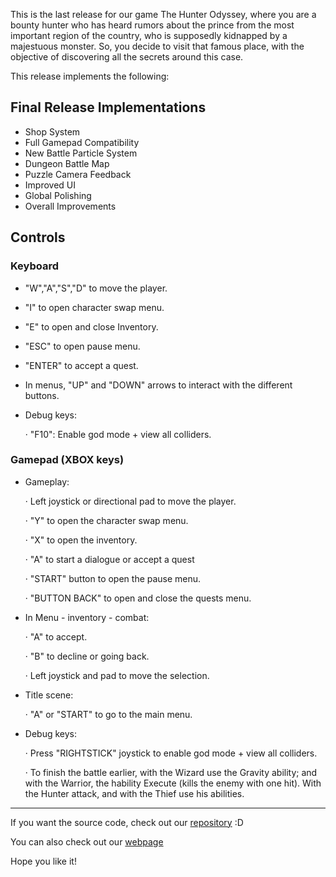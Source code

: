 This is the last release for our game The Hunter Odyssey, where you are a bounty hunter who has heard rumors about the prince from the most important region of the country, who is supposedly kidnapped by a majestuous monster. So, you decide to visit that famous place, with the objective of discovering all the secrets around this case.

This release implements the following:

## Final Release Implementations

- Shop System
- Full Gamepad Compatibility
- New Battle Particle System
- Dungeon Battle Map
- Puzzle Camera Feedback
- Improved UI
- Global Polishing
- Overall Improvements
 
## Controls

### Keyboard

 - "W","A","S","D" to move the player.
 - "I" to open character swap menu.
 - "E" to open and close Inventory.
 - "ESC" to open pause menu.
 - "ENTER" to accept a quest.
 - In menus, "UP" and "DOWN" arrows to interact with the different buttons.

 - Debug keys:
 
   · "F10": Enable god mode + view all colliders.

### Gamepad (XBOX keys)

 - Gameplay:
 
   · Left joystick or directional pad to move the player.
   
   · "Y" to open the character swap menu.
   
   · "X" to open the inventory.
   
   · "A" to start a dialogue or accept a quest
   
   · "START" button to open the pause menu.

   · "BUTTON BACK" to open and close the quests menu.

 - In Menu - inventory - combat:
 
   · "A" to accept.
   
   · "B" to decline or going back.
   
   · Left joystick and pad to move the selection.

- Title scene:
 
   · "A" or "START" to go to the main menu.
   
   
- Debug keys:
   
   · Press "RIGHTSTICK" joystick to enable god mode + view all colliders.

   · To finish the battle earlier, with the Wizard use the Gravity ability; and with the Warrior, the hability Execute (kills the enemy with one hit).
     With the Hunter attack, and with the Thief use his abilities.


----
If you want the source code, check out our [repository](https://github.com/MagiX7/Project-II)  :D

You can also check out our [webpage](https://magix7.github.io/Project-II/)

Hope you like it!